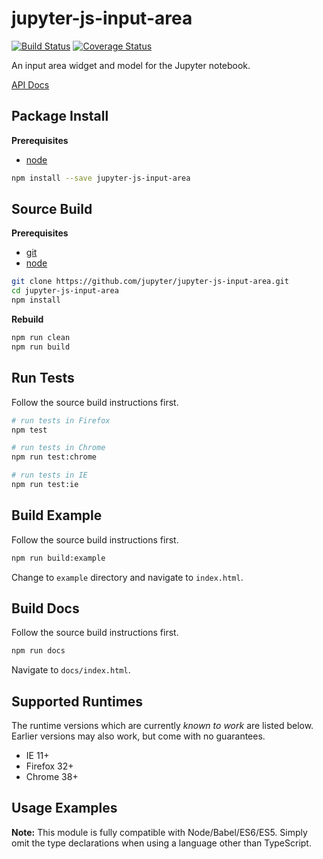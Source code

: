 jupyter-js-input-area
=======================

[![Build Status](https://travis-ci.org/jupyter/jupyter-js-input-area.svg)](https://travis-ci.org/jupyter/jupyter-js-input-area?branch=master)
[![Coverage Status](https://coveralls.io/repos/jupyter/jupyter-js-input-area/badge.svg?branch=master&service=github)](https://coveralls.io/github/jupyter/jupyter-js-input-area?branch=master)

An input area widget and model for the Jupyter notebook.

[API Docs](http://jupyter.github.io/jupyter-js-input-area/)


Package Install
---------------

**Prerequisites**
- [node](http://nodejs.org/)

```bash
npm install --save jupyter-js-input-area
```


Source Build
------------

**Prerequisites**
- [git](http://git-scm.com/)
- [node](http://nodejs.org/)

```bash
git clone https://github.com/jupyter/jupyter-js-input-area.git
cd jupyter-js-input-area
npm install
```

**Rebuild**
```bash
npm run clean
npm run build
```


Run Tests
---------

Follow the source build instructions first.

```bash
# run tests in Firefox
npm test

# run tests in Chrome
npm run test:chrome

# run tests in IE
npm run test:ie
```


Build Example
-------------

Follow the source build instructions first.

```bash
npm run build:example
```

Change to `example` directory and navigate to `index.html`.


Build Docs
----------

Follow the source build instructions first.

```bash
npm run docs
```

Navigate to `docs/index.html`.


Supported Runtimes
------------------

The runtime versions which are currently *known to work* are listed below.
Earlier versions may also work, but come with no guarantees.

- IE 11+
- Firefox 32+
- Chrome 38+


Usage Examples
--------------

**Note:** This module is fully compatible with Node/Babel/ES6/ES5. Simply
omit the type declarations when using a language other than TypeScript.
